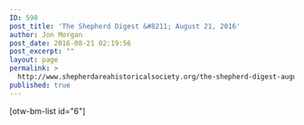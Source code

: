 ```yaml
---
ID: 598
post_title: 'The Shepherd Digest &#8211; August 21, 2016'
author: Jon Morgan
post_date: 2016-08-21 02:19:56
post_excerpt: ""
layout: page
permalink: >
  http://www.shepherdareahistoricalsociety.org/the-shepherd-digest-august-21-2016/
published: true
---
```

[otw-bm-list id="6"]
